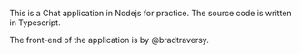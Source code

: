 This is a Chat application in Nodejs for practice. The source code is written in Typescript.



The front-end of the application is by @bradtraversy. 